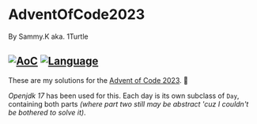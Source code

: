 # AdventOfCode2023
By Sammy.K aka. 1Turtle

[![AoC](https://img.shields.io/badge/Advent%20of%20Code-2023-8803ec?style=for-the-badge)](https://adventofcode.com/2023)
[![Language](https://img.shields.io/badge/Powered%20by-KOTLIN-7f52ff?style=for-the-badge)](https://kotlinlang.org/)
-

These are my solutions for the [Advent of Code 2023](https://adventofcode.com/2023). 🎄  
  
*Openjdk 17* has been used for this. Each day is its own subclass of `Day`, containing both parts _(where part two still may be abstract 'cuz I couldn't be bothered to solve it)_.
